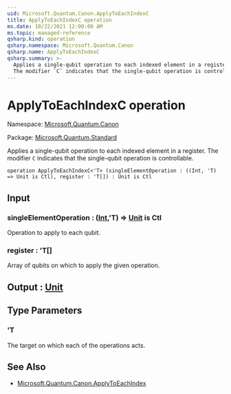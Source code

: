 ```yaml
---
uid: Microsoft.Quantum.Canon.ApplyToEachIndexC
title: ApplyToEachIndexC operation
ms.date: 10/22/2021 12:00:00 AM
ms.topic: managed-reference
qsharp.kind: operation
qsharp.namespace: Microsoft.Quantum.Canon
qsharp.name: ApplyToEachIndexC
qsharp.summary: >-
  Applies a single-qubit operation to each indexed element in a register.
  The modifier `C` indicates that the single-qubit operation is controllable.
---
```


# ApplyToEachIndexC operation

Namespace: [Microsoft.Quantum.Canon](xref:Microsoft.Quantum.Canon)

Package: [Microsoft.Quantum.Standard](https://nuget.org/packages/Microsoft.Quantum.Standard)


Applies a single-qubit operation to each indexed element in a register.The modifier `C` indicates that the single-qubit operation is controllable.

```qsharp
operation ApplyToEachIndexC<'T> (singleElementOperation : ((Int, 'T) => Unit is Ctl), register : 'T[]) : Unit is Ctl
```


## Input

### singleElementOperation : ([Int](xref:microsoft.quantum.qsharp.valueliterals#int-literals),'T) => [Unit](xref:microsoft.quantum.qsharp.valueliterals#unit-literal)  is Ctl

Operation to apply to each qubit.


### register : 'T[]

Array of qubits on which to apply the given operation.



## Output : [Unit](xref:microsoft.quantum.qsharp.valueliterals#unit-literal)



## Type Parameters

### 'T

The target on which each of the operations acts.

## See Also

- [Microsoft.Quantum.Canon.ApplyToEachIndex](xref:Microsoft.Quantum.Canon.ApplyToEachIndex)
